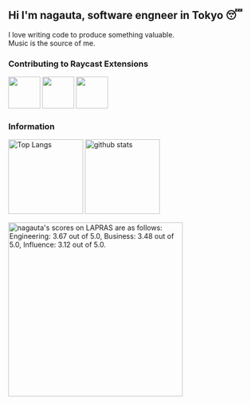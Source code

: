 ## Hi I'm nagauta, software engneer in Tokyo 😴
I love writing code to produce something valuable.<br> Music is the source of me.

### Contributing to Raycast Extensions
<a title="Install chatwork-search Raycast Extension" href="https://www.raycast.com/nagauta/chatwork-search"><img src="https://www.raycast.com/nagauta/chatwork-search/install_button@2x.png" height="64" alt="" style="height: 64px;"></a>
<a title="Install sequel-ace Raycast Extension" href="https://www.raycast.com/nagauta/sequel-ace"><img src="https://www.raycast.com/nagauta/sequel-ace/install_button@2x.png" height="64" alt="" style="height: 64px;"></a>
<a title="Install nippon-colors Raycast Extension" href="https://www.raycast.com/nagauta/nippon-colors"><img src="https://www.raycast.com/nagauta/nippon-colors/install_button@2x.png" height="64" alt="" style="height: 64px;"></a>

### Information
<p align="left"> 
  <img alt="Top Langs" height="150px" src="https://github-readme-stats.vercel.app/api?username=nagauta&theme=tokyonight" />
  <img alt="github stats" height="150px" src="https://github-readme-stats.vercel.app/api/top-langs/?username=nagauta&layout=compact&theme=tokyonight" />
</p>

<!--START_SECTION:lapras-card-->
<p ><a href="https://lapras.com/public/nagauta" target="_blank" rel="noopener noreferrer"><img alt="nagauta's scores on LAPRAS are as follows: Engineering: 3.67 out of 5.0, Business: 3.48 out of 5.0, Influence: 3.12 out of 5.0." src="https://lapras-card-generator.vercel.app/api/svg?e=3.67&b=3.48&i=3.12&b1=%23020E27&b2=%230E5593&i1=%23030E21&i2=%231688BF&l=en" width="350" ></a></p>
<!--END_SECTION:lapras-card-->
